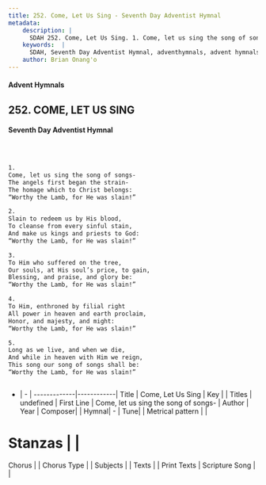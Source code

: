 ```yaml
---
title: 252. Come, Let Us Sing - Seventh Day Adventist Hymnal
metadata:
    description: |
      SDAH 252. Come, Let Us Sing. 1. Come, let us sing the song of songs- The angels first began the strain- The homage which to Christ belongs: “Worthy the Lamb, for He was slain!”
    keywords:  |
      SDAH, Seventh Day Adventist Hymnal, adventhymnals, advent hymnals, Come, Let Us Sing, Come, let us sing the song of songs- 
    author: Brian Onang'o
---
```


#### Advent Hymnals
## 252. COME, LET US SING
#### Seventh Day Adventist Hymnal

```txt



1.
Come, let us sing the song of songs-
The angels first began the strain-
The homage which to Christ belongs:
“Worthy the Lamb, for He was slain!”

2.
Slain to redeem us by His blood,
To cleanse from every sinful stain,
And make us kings and priests to God:
“Worthy the Lamb, for He was slain!”

3.
To Him who suffered on the tree,
Our souls, at His soul’s price, to gain,
Blessing, and praise, and glory be:
“Worthy the Lamb, for He was slain!”

4.
To Him, enthroned by filial right
All power in heaven and earth proclaim,
Honor, and majesty, and might:
“Worthy the Lamb, for He was slain!”

5.
Long as we live, and when we die,
And while in heaven with Him we reign,
This song our song of songs shall be:
“Worthy the Lamb, for He was slain!”



```

- |   -  |
-------------|------------|
Title | Come, Let Us Sing |
Key |  |
Titles | undefined |
First Line | Come, let us sing the song of songs- |
Author | 
Year | 
Composer|  |
Hymnal|  - |
Tune|  |
Metrical pattern | |
# Stanzas |  |
Chorus |  |
Chorus Type |  |
Subjects |  |
Texts |  |
Print Texts | 
Scripture Song |  |
  
